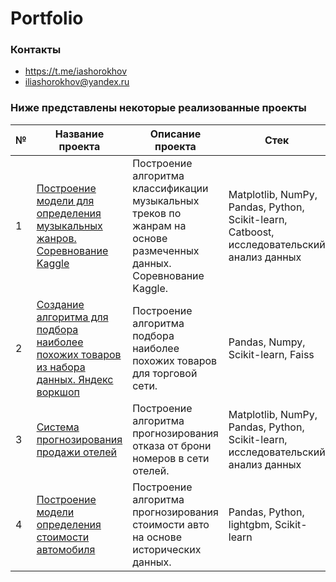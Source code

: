 # Portfolio
### Контакты
- https://t.me/iashorokhov
- iliashorokhov@yandex.ru

### Ниже представлены некоторые реализованные проекты

| № | Название проекта | Описание проекта | Стек |
| - | ---------------- | ---------------- | ---- |
| 1 | [Построение модели для определения музыкальных жанров. Соревнование Kaggle](https://github.com/iashorokhov/Completed-ML-projects/tree/master/%D0%9F%D1%80%D0%B5%D0%B4%D1%81%D0%BA%D0%B0%D0%B7%D0%B0%D0%BD%D0%B8%D0%B5%20%D0%BC%D1%83%D0%B7%D1%8B%D0%BA%D0%B0%D0%BB%D1%8C%D0%BD%D0%BE%D0%B3%D0%BE%20%D0%B6%D0%B0%D0%BD%D1%80%D0%B0%20(Kaggle)) | Построение алгоритма классификации музыкальных треков по жанрам на основе размеченных данных. Соревнование Kaggle. | Matplotlib, NumPy, Pandas, Python, Scikit-learn, Catboost, исследовательский анализ данных |
| 2 | [Создание алгоритма для подбора наиболее похожих товаров из набора данных. Яндекс воркшоп](https://github.com/iashorokhov/Completed-ML-projects/tree/master/%D0%9F%D0%BE%D0%B4%D0%B1%D0%BE%D1%80%20%D0%BD%D0%B0%D0%B8%D0%B1%D0%BE%D0%BB%D0%B5%D0%B5%20%D0%BF%D0%BE%D1%85%D0%BE%D0%B6%D0%B8%D1%85%20%D1%82%D0%BE%D0%B2%D0%B0%D1%80%D0%BE%D0%B2) | Построение алгоритма подбора наиболее похожих товаров для торговой сети. | Pandas, Numpy, Scikit-learn, Faiss |
| 3 | [Система прогнозирования продажи отелей](https://github.com/iashorokhov/Completed-ML-projects/tree/master/%D0%9F%D1%80%D0%BE%D0%B3%D0%BD%D0%BE%D0%B7%D0%B8%D1%80%D0%BE%D0%B2%D0%B0%D0%BD%D0%B8%D0%B5%20%D0%BE%D1%82%D1%82%D0%BE%D0%BA%D0%B0%20%D0%BA%D0%BB%D0%B8%D0%B5%D0%BD%D1%82%D0%BE%D0%B2%20%D0%BE%D1%82%D0%B5%D0%BB%D1%8F) | Построение алгоритма прогнозирования отказа от брони номеров в сети отелей. | Matplotlib, NumPy, Pandas, Python, Scikit-learn, исследовательский анализ данных |
| 4 | [Построение модели определения стоимости автомобиля](https://github.com/iashorokhov/Completed-ML-projects/tree/master/%D0%9E%D0%BF%D1%80%D0%B5%D0%B4%D0%B5%D0%BB%D0%B5%D0%BD%D0%B8%D0%B5%20%D1%86%D0%B5%D0%BD%D1%8B%20%D0%BD%D0%B0%20%D0%90%D0%B2%D1%82%D0%BE) | Построение алгоритма прогнозирования стоимости авто на основе исторических данных. | Pandas, Python, lightgbm, Scikit-learn |
